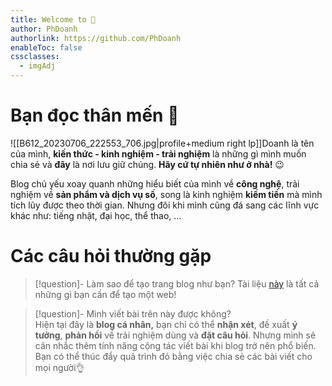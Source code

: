 ```yaml
---
title: Welcome to 🏡
author: PhDoanh
authorlink: https://github.com/PhDoanh
enableToc: false
cssclasses:
  - imgAdj
---
```

# Bạn đọc thân mến 🤗

![[B612_20230706_222553_706.jpg|profile+medium right lp]]Doanh là tên của mình, **kiến thức - kinh nghiệm - trải nghiệm**  là những gì mình muốn chia sẻ và **đây** là nơi lưu giữ chúng. **Hãy cứ tự nhiên như ở nhà!** 😉

Blog chủ yếu xoay quanh những hiểu biết của mình về **công nghệ**, trải nghiệm về **sản phẩm và dịch vụ số**, song là kinh nghiệm **kiếm tiền** mà mình tích lũy được theo thời gian. Nhưng đôi khi mình cũng đá sang các lĩnh vực khác như: tiếng nhật, đại học, thể thao, ...




# Các câu hỏi thường gặp

> [!question]- Làm sao để tạo trang blog như bạn?
> Tài liệu [này](https://quartz.jzhao.xyz/) là tất cả những gì bạn cần để tạo một web!

> [!question]- Mình viết bài trên này được không?  
> Hiện tại đây là **blog cá nhân,** bạn chỉ có thể **nhận xét**, đề xuất **ý tưởng**, **phản hồi** về trải nghiệm dùng và **đặt câu hỏi**. Nhưng mình sẽ cân nhắc thêm tính năng cộng tác viết bài khi blog trở nên phổ biến. Bạn có thể thúc đẩy quả trình đó bằng việc chia sẻ các bài viết cho mọi người👌

